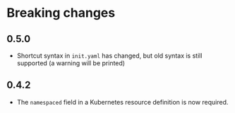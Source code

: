 # Breaking changes

## 0.5.0

- Shortcut syntax in `init.yaml` has changed, but old syntax is still supported (a warning will be printed)

## 0.4.2

- The `namespaced` field in a Kubernetes resource definition is now required.